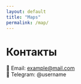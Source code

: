 ```yaml
---
layout: default
title: "Maps"
permalink: /map/
---
```


# Контакты

📧 Email: example@mail.com  
📱 Telegram: @username

